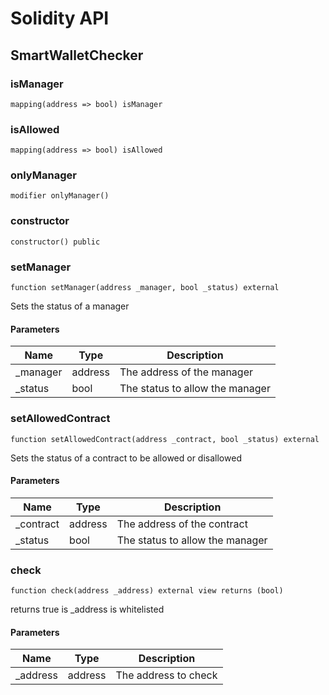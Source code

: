 # Solidity API

## SmartWalletChecker

### isManager

```solidity
mapping(address => bool) isManager
```

### isAllowed

```solidity
mapping(address => bool) isAllowed
```

### onlyManager

```solidity
modifier onlyManager()
```

### constructor

```solidity
constructor() public
```

### setManager

```solidity
function setManager(address _manager, bool _status) external
```

Sets the status of a manager

#### Parameters

| Name | Type | Description |
| ---- | ---- | ----------- |
| _manager | address | The address of the manager |
| _status | bool | The status to allow the manager |

### setAllowedContract

```solidity
function setAllowedContract(address _contract, bool _status) external
```

Sets the status of a contract to be allowed or disallowed

#### Parameters

| Name | Type | Description |
| ---- | ---- | ----------- |
| _contract | address | The address of the contract |
| _status | bool | The status to allow the manager |

### check

```solidity
function check(address _address) external view returns (bool)
```

returns true is _address is whitelisted

#### Parameters

| Name | Type | Description |
| ---- | ---- | ----------- |
| _address | address | The address to check |

